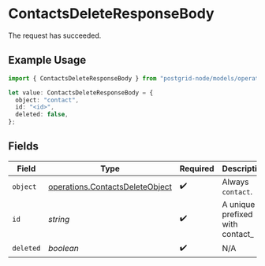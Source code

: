 # ContactsDeleteResponseBody

The request has succeeded.

## Example Usage

```typescript
import { ContactsDeleteResponseBody } from "postgrid-node/models/operations";

let value: ContactsDeleteResponseBody = {
  object: "contact",
  id: "<id>",
  deleted: false,
};
```

## Fields

| Field                                                                              | Type                                                                               | Required                                                                           | Description                                                                        |
| ---------------------------------------------------------------------------------- | ---------------------------------------------------------------------------------- | ---------------------------------------------------------------------------------- | ---------------------------------------------------------------------------------- |
| `object`                                                                           | [operations.ContactsDeleteObject](../../models/operations/contactsdeleteobject.md) | :heavy_check_mark:                                                                 | Always `contact`.                                                                  |
| `id`                                                                               | *string*                                                                           | :heavy_check_mark:                                                                 | A unique ID prefixed with contact_                                                 |
| `deleted`                                                                          | *boolean*                                                                          | :heavy_check_mark:                                                                 | N/A                                                                                |
